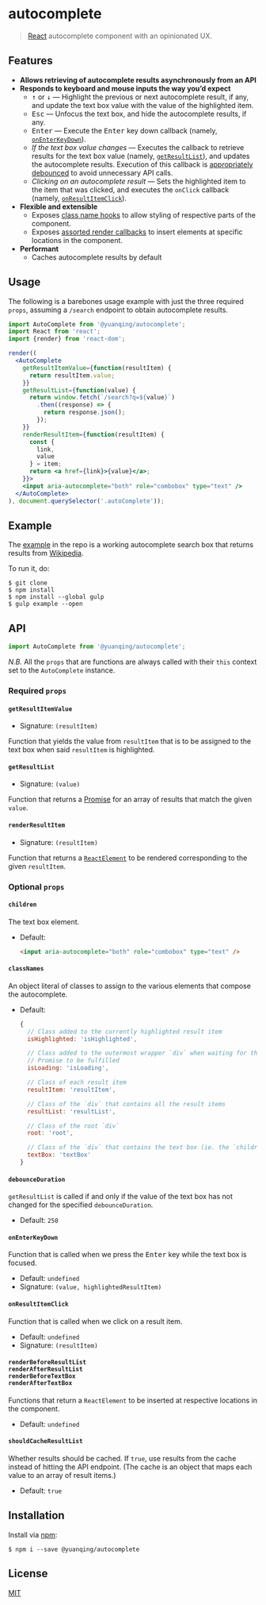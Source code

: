 # autocomplete

> [React](https://facebook.github.io/react/) autocomplete component with an opinionated UX.

## Features

- **Allows retrieving of autocomplete results asynchronously from an API**
- **Responds to keyboard and mouse inputs the way you&rsquo;d expect**
  - <kbd>&uarr;</kbd> or <kbd>&darr;</kbd> &mdash; Highlight the previous or next autocomplete result, if any, and update the text box value with the value of the highlighted item.
  - <kbd>Esc</kbd> &mdash; Unfocus the text box, and hide the autocomplete results, if any.
  - <kbd>Enter</kbd> &mdash; Execute the <kbd>Enter</kbd> key down callback (namely, [`onEnterKeyDown`](#onenterkeydown)).
  - *If the text box value changes* &mdash; Executes the callback to retrieve results for the text box value (namely, [`getResultList`](#getresultlist)), and updates the autocomplete results. Execution of this callback is [appropriately debounced](#debounceduration) to avoid unnecessary API calls.
  - *Clicking on an autocomplete result* &mdash; Sets the highlighted item to the item that was clicked, and executes the `onClick` callback (namely, [`onResultItemClick`](#onresultitemclick)).
- **Flexible and extensible**
  - Exposes [class name hooks](#classnames) to allow styling of respective parts of the component.
  - Exposes [assorted render callbacks](#renderbeforeresultlistrenderafterresultlistrenderbeforetextboxrenderaftertextbox) to insert elements at specific locations in the component.
- **Performant**
  - Caches autocomplete results by default

## Usage

The following is a barebones usage example with just the three required `props`, assuming a `/search` endpoint to obtain autocomplete results.

```jsx
import AutoComplete from '@yuanqing/autocomplete';
import React from 'react';
import {render} from 'react-dom';

render((
  <AutoComplete
    getResultItemValue={function(resultItem) {
      return resultItem.value;
    }}
    getResultList={function(value) {
      return window.fetch(`/search?q=${value}`)
        .then((response) => {
          return response.json();
        });
    }}
    renderResultItem={function(resultItem) {
      const {
        link,
        value
      } = item;
      return <a href={link}>{value}</a>;
    }}>
    <input aria-autocomplete="both" role="combobox" type="text" />
  </AutoComplete>
), document.querySelector('.autoComplete'));
```

## Example

The [example](example/) in the repo is a working autocomplete search box that returns results from [Wikipedia](https://www.mediawiki.org/wiki/API:Main_page).

To run it, do:

```
$ git clone
$ npm install
$ npm install --global gulp
$ gulp example --open
```

## API

```js
import AutoComplete from '@yuanqing/autocomplete';
```

*N.B.* All the `props` that are functions are always called with their `this` context set to the `AutoComplete` instance.

### Required `props`

#### `getResultItemValue`

- Signature: `(resultItem)`

Function that yields the value from `resultItem` that is to be assigned to the text box when said `resultItem` is highlighted.

#### `getResultList`

- Signature: `(value)`

Function that returns a [Promise](https://github.com/stefanpenner/es6-promise) for an array of results that match the given `value`.

#### `renderResultItem`

- Signature: `(resultItem)`

Function that returns a [`ReactElement`](https://facebook.github.io/react/docs/top-level-api.html#react.createelement) to be rendered corresponding to the given `resultItem`.

### Optional `props`

#### `children`

The text box element.

- Default:

    ```html
    <input aria-autocomplete="both" role="combobox" type="text" />
    ```

#### `classNames`

An object literal of classes to assign to the various elements that compose the autocomplete.

- Default:

    ```js
    {
      // Class added to the currently highlighted result item
      isHighlighted: 'isHighlighted',

      // Class added to the outermost wrapper `div` when waiting for the `getResultList`
      // Promise to be fulfilled
      isLoading: 'isLoading',

      // Class of each result item
      resultItem: 'resultItem',

      // Class of the `div` that contains all the result items
      resultList: 'resultList',

      // Class of the root `div`
      root: 'root',

      // Class of the `div` that contains the text box (ie. the `children` prop)
      textBox: 'textBox'
    }
    ```

#### `debounceDuration`

`getResultList` is called if and only if the value of the text box has not changed for the specified `debounceDuration`.

- Default: `250`

#### `onEnterKeyDown`

Function that is called when we press the <kbd>Enter</kbd> key while the text box is focused.

- Default: `undefined`
- Signature: `(value, highlightedResultItem)`

#### `onResultItemClick`

Function that is called when we click on a result item.

- Default: `undefined`
- Signature: `(resultItem)`

#### `renderBeforeResultList`<br />`renderAfterResultList`<br />`renderBeforeTextBox`<br />`renderAfterTextBox`

Functions that return a `ReactElement` to be inserted at respective locations in the component.

- Default: `undefined`

#### `shouldCacheResultList`

Whether results should be cached. If `true`, use results from the cache instead of hitting the API endpoint. (The cache is an object that maps each value to an array of result items.)

- Default: `true`

## Installation

Install via [npm](https://npmjs.com):

```
$ npm i --save @yuanqing/autocomplete
```

## License

[MIT](LICENSE.md)
